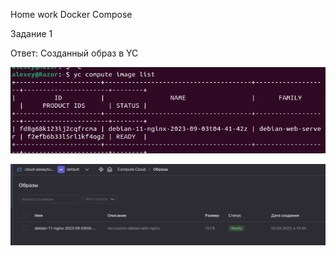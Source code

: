 Home work Docker Compose

Задание 1

Ответ:
Созданный образ в YC

![Image list Debian YC](image.png)

![Screenshot из кабинета](image-1.png)